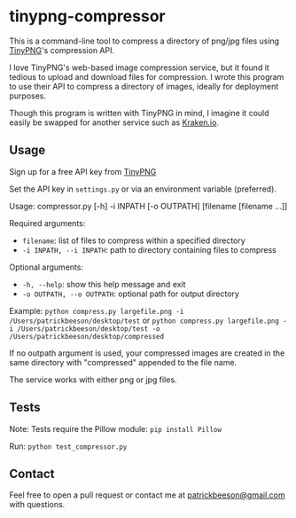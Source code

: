 tinypng-compressor
==================

This is a command-line tool to compress a directory of png/jpg files using [TinyPNG](http://tinypng.com)'s compression API.

I love TinyPNG's web-based image compression service, but it found it tedious to upload and download files for compression. I wrote this program to use their API to compress a directory of images, ideally for deployment purposes.

Though this program is written with TinyPNG in mind, I imagine it could easily be swapped for another service such as [Kraken.io](https://kraken.io/).

## Usage

Sign up for a free API key from [TinyPNG](https://tinypng.com/developers)

Set the API key in `settings.py` or via an environment variable (preferred).

Usage: compressor.py [-h] -i INPATH [-o OUTPATH] [filename [filename ...]]

Required arguments:

* `filename`: list of files to compress within a specified directory
* `-i INPATH, --i INPATH`: path to directory containing files to compress

Optional arguments:

* `-h, --help`: show this help message and exit
* `-o OUTPATH, --o OUTPATH`: optional path for output directory

Example: `python compress.py largefile.png -i /Users/patrickbeeson/desktop/test` or `python compress.py largefile.png -i /Users/patrickbeeson/desktop/test -o /Users/patrickbeeson/desktop/compressed`

If no outpath argument is used, your compressed images are created in the same directory with "compressed" appended to the file name.

The service works with either png or jpg files.

## Tests

Note: Tests require the Pillow module: `pip install Pillow`

Run: `python test_compressor.py`

## Contact

Feel free to open a pull request or contact me at patrickbeeson@gmail.com with questions.
